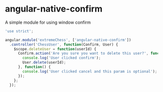 angular-native-confirm
======================

A simple module for using window confirm

```javascript
'use strict';

angular.module('extremeChess', ['angular-native-confirm'])
  .controller('ChessUser', function(Confirm, User) {
    $scope.deleteUser = function(userId) {
      Confirm.action('Are you sure you want to delete this user?', function() {
        console.log('User clicked confirm');
        User.delete(userId);
      }, function() {
        console.log('User clicked cancel and this param is optional');
      });
    };
  });
```
